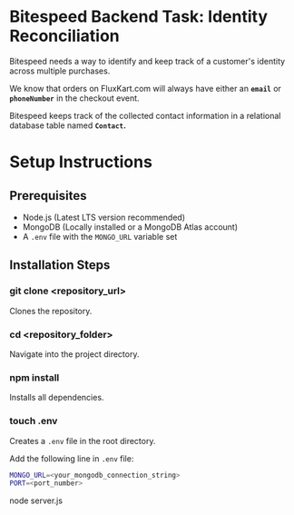 # Bitespeed Backend Task: Identity Reconciliation 

Bitespeed needs a way to identify and keep track of a customer's identity across multiple purchases.

We know that orders on FluxKart.com will always have either an **`email`** or **`phoneNumber`** in the checkout event.

Bitespeed keeps track of the collected contact information in a relational database table named **`Contact`.**

# Setup Instructions

## Prerequisites
- Node.js (Latest LTS version recommended)
- MongoDB (Locally installed or a MongoDB Atlas account)
- A `.env` file with the `MONGO_URL` variable set

## Installation Steps

### git clone <repository_url>
Clones the repository.

### cd <repository_folder>
Navigate into the project directory.

### npm install
Installs all dependencies.

### touch .env
Creates a `.env` file in the root directory.

Add the following line in `.env` file:
```sh
MONGO_URL=<your_mongodb_connection_string>
PORT=<port_number>
```
node server.js

